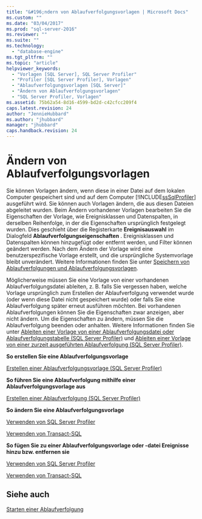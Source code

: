 ```yaml
---
title: "&#196;ndern von Ablaufverfolgungsvorlagen | Microsoft Docs"
ms.custom: ""
ms.date: "03/04/2017"
ms.prod: "sql-server-2016"
ms.reviewer: ""
ms.suite: ""
ms.technology: 
  - "database-engine"
ms.tgt_pltfrm: ""
ms.topic: "article"
helpviewer_keywords: 
  - "Vorlagen [SQL Server], SQL Server Profiler"
  - "Profiler [SQL Server Profiler], Vorlagen"
  - "Ablaufverfolgungsvorlagen [SQL Server]"
  - "Ändern von Ablaufverfolgungsvorlagen"
  - "SQL Server Profiler, Vorlagen"
ms.assetid: 75b62a54-8d16-4599-bd2d-c42cfcc209f4
caps.latest.revision: 24
author: "JennieHubbard"
ms.author: "jhubbard"
manager: "jhubbard"
caps.handback.revision: 24
---
```

# &#196;ndern von Ablaufverfolgungsvorlagen
  Sie können Vorlagen ändern, wenn diese in einer Datei auf dem lokalen Computer gespeichert sind und auf dem Computer [!INCLUDE[ssSqlProfiler](../../includes/sssqlprofiler-md.md)] ausgeführt wird. Sie können auch Vorlagen ändern, die aus diesen Dateien abgeleitet wurden. Beim Ändern vorhandener Vorlagen bearbeiten Sie die Eigenschaften der Vorlage, wie Ereignisklassen und Datenspalten, in derselben Reihenfolge, in der die Eigenschaften ursprünglich festgelegt wurden. Dies geschieht über die Registerkarte **Ereignisauswahl** im Dialogfeld **Ablaufverfolgungseigenschaften** . Ereignisklassen und Datenspalten können hinzugefügt oder entfernt werden, und Filter können geändert werden. Nach dem Ändern der Vorlage wird eine benutzerspezifische Vorlage erstellt, und die ursprüngliche Systemvorlage bleibt unverändert. Weitere Informationen finden Sie unter [Speichern von Ablaufverfolgungen und Ablaufverfolgungsvorlagen](../../tools/sql-server-profiler/save-traces-and-trace-templates.md).  
  
 Möglicherweise müssen Sie eine Vorlage von einer vorhandenen Ablaufverfolgungsdatei ableiten, z. B. falls Sie vergessen haben, welche Vorlage ursprünglich zum Erstellen der Ablaufverfolgung verwendet wurde (oder wenn diese Datei nicht gespeichert wurde) oder falls Sie eine Ablaufverfolgung später erneut ausführen möchten. Bei vorhandenen Ablaufverfolgungen können Sie die Eigenschaften zwar anzeigen, aber nicht ändern. Um die Eigenschaften zu ändern, müssen Sie die Ablaufverfolgung beenden oder anhalten. Weitere Informationen finden Sie unter [Ableiten einer Vorlage von einer Ablaufverfolgungsdatei oder Ablaufverfolgungstabelle &#40;SQL Server Profiler&#41;](../../tools/sql-server-profiler/derive-a-template-from-a-trace-file-or-trace-table-sql-server-profiler.md) und [Ableiten einer Vorlage von einer zurzeit ausgeführten Ablaufverfolgung &#40;SQL Server Profiler&#41;](../../tools/sql-server-profiler/derive-a-template-from-a-running-trace-sql-server-profiler.md).  
  
 **So erstellen Sie eine Ablaufverfolgungsvorlage**  
  
 [Erstellen einer Ablaufverfolgungsvorlage &#40;SQL Server Profiler&#41;](../../tools/sql-server-profiler/create-a-trace-template-sql-server-profiler.md)  
  
 **So führen Sie eine Ablaufverfolgung mithilfe einer Ablaufverfolgungsvorlage aus**  
  
 [Erstellen einer Ablaufverfolgung &#40;SQL Server Profiler&#41;](../../tools/sql-server-profiler/create-a-trace-sql-server-profiler.md)  
  
 **So ändern Sie eine Ablaufverfolgungsvorlage**  
  
 [Verwenden von SQL Server Profiler](../../tools/sql-server-profiler/modify-a-trace-template-sql-server-profiler.md)  
  
 [Verwenden von Transact-SQL](../../relational-databases/sql-trace/modify-an-existing-trace-transact-sql.md)  
  
 **So fügen Sie zu einer Ablaufverfolgungsvorlage oder -datei Ereignisse hinzu bzw. entfernen sie**  
  
 [Verwenden von SQL Server Profiler](../../tools/sql-server-profiler/specify-events-and-data-columns-for-a-trace-file-sql-server-profiler.md)  
  
 [Verwenden von Transact-SQL](../../relational-databases/system-stored-procedures/sp-trace-setevent-transact-sql.md)  
  
## Siehe auch  
 [Starten einer Ablaufverfolgung](../../tools/sql-server-profiler/start-a-trace.md)  
  
  